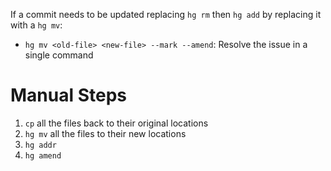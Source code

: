 If a commit needs to be updated replacing `hg rm` then `hg add` by replacing it with a `hg mv`:

- `hg mv <old-file> <new-file> --mark --amend`: Resolve the issue in a single command

# Manual Steps

1. `cp` all the files back to their original locations
2. `hg mv` all the files to their new locations
3. `hg addr`
4. `hg amend`
